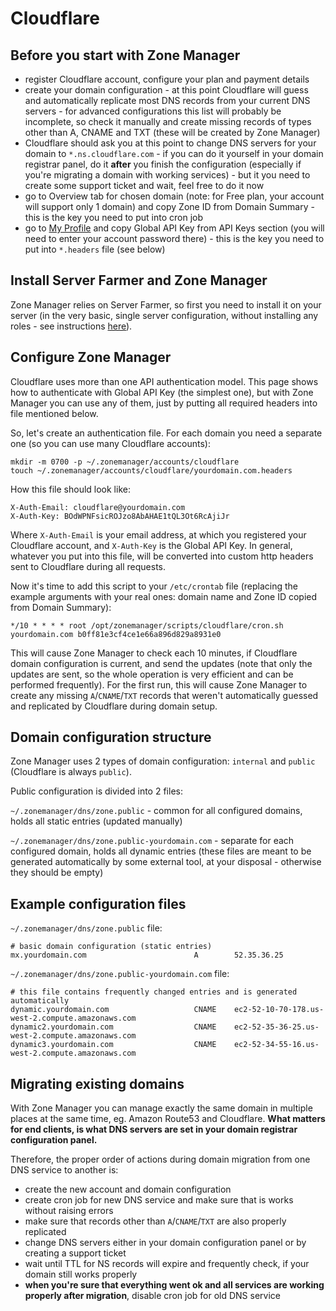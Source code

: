 # Cloudflare


## Before you start with Zone Manager

- register Cloudflare account, configure your plan and payment details
- create your domain configuration - at this point Cloudflare will guess and automatically replicate most DNS records from your current DNS servers - for advanced configurations this list will probably be incomplete, so check it manually and create missing records of types other than A, CNAME and TXT (these will be created by Zone Manager)
- Cloudflare should ask you at this point to change DNS servers for your domain to `*.ns.cloudflare.com` - if you can do it yourself in your domain registrar panel, do it **after** you finish the configuration (especially if you're migrating a domain with working services) - but it you need  to create some support ticket and wait, feel free to do it now
- go to Overview tab for chosen domain (note: for Free plan, your account will support only 1 domain) and copy Zone ID from Domain Summary - this is the key you need to put into cron job
- go to [My Profile](https://dash.cloudflare.com/profile) and copy Global API Key from API Keys section (you will need to enter your account password there) - this is the key you need to put into `*.headers` file (see below)


## Install Server Farmer and Zone Manager

Zone Manager relies on Server Farmer, so first you need to install it on your server (in the very basic, single server configuration, without installing any roles - see instructions [here](http://serverfarmer.org/getting-started.html)).


## Configure Zone Manager

Cloudflare uses more than one API authentication model. This page shows how to authenticate with Global API Key (the simplest one), but with Zone Manager you can use any of them, just by putting all required headers into file mentioned below.

So, let's create an authentication file. For each domain you need a separate one (so you can use many Cloudflare accounts):

```
mkdir -m 0700 -p ~/.zonemanager/accounts/cloudflare
touch ~/.zonemanager/accounts/cloudflare/yourdomain.com.headers
```

How this file should look like:

```
X-Auth-Email: cloudflare@yourdomain.com
X-Auth-Key: BOdWPNFsicROJzo8AbAHAE1tQL3Ot6RcAjiJr
```

Where `X-Auth-Email` is your email address, at which you registered your Cloudflare account, and `X-Auth-Key` is the Global API Key. In general, whatever you put into this file, will be converted into custom http headers sent to Cloudflare during all requests.

Now it's time to add this script to your `/etc/crontab` file (replacing the example arguments with your real ones: domain name and Zone ID copied from Domain Summary):

```
*/10 * * * * root /opt/zonemanager/scripts/cloudflare/cron.sh yourdomain.com b0ff81e3cf4ce1e66a896d829a8931e0
```

This will cause Zone Manager to check each 10 minutes, if Cloudflare domain configuration is current, and send the updates (note that only the updates are sent, so the whole operation is very efficient and can be performed frequently). For the first run, this will cause Zone Manager to create any missing `A`/`CNAME`/`TXT` records that weren't automatically guessed and replicated by Cloudflare during domain setup.


## Domain configuration structure

Zone Manager uses 2 types of domain configuration: `internal` and `public` (Cloudflare is always `public`).

Public configuration is divided into 2 files:

`~/.zonemanager/dns/zone.public` - common for all configured domains, holds all static entries (updated manually)

`~/.zonemanager/dns/zone.public-yourdomain.com` - separate for each configured domain, holds all dynamic entries (these files are meant to be generated automatically by some external tool, at your disposal - otherwise they should be empty)


## Example configuration files

`~/.zonemanager/dns/zone.public` file:

```
# basic domain configuration (static entries)
mx.yourdomain.com                        A        52.35.36.25
```

`~/.zonemanager/dns/zone.public-yourdomain.com` file:

```
# this file contains frequently changed entries and is generated automatically
dynamic.yourdomain.com                   CNAME    ec2-52-10-70-178.us-west-2.compute.amazonaws.com
dynamic2.yourdomain.com                  CNAME    ec2-52-35-36-25.us-west-2.compute.amazonaws.com
dynamic3.yourdomain.com                  CNAME    ec2-52-34-55-16.us-west-2.compute.amazonaws.com
```


## Migrating existing domains

With Zone Manager you can manage exactly the same domain in multiple places at the same time, eg. Amazon Route53 and Cloudflare. **What matters for end clients, is what DNS servers are set in your domain registrar configuration panel.**

Therefore, the proper order of actions during domain migration from one DNS service to another is:
- create the new account and domain configuration
- create cron job for new DNS service and make sure that is works without raising errors
- make sure that records other than `A`/`CNAME`/`TXT` are also properly replicated
- change DNS servers either in your domain configuration panel or by creating a support ticket
- wait until TTL for NS records will expire and frequently check, if your domain still works properly
- **when you're sure that everything went ok and all services are working properly after migration**, disable cron job for old DNS service
